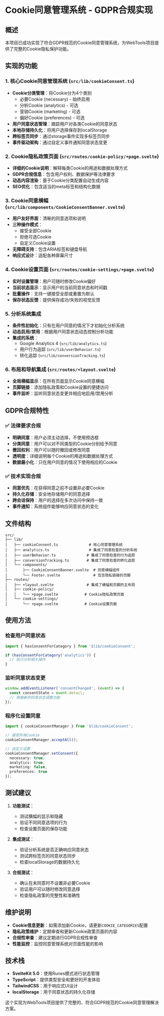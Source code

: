 # Cookie同意管理系统 - GDPR合规实现

## 概述

本项目已成功实现了符合GDPR规范的Cookie同意管理系统，为WebTools项目提供了完整的Cookie隐私保护功能。

## 实现的功能

### 1. 核心Cookie同意管理系统 (`src/lib/cookieConsent.ts`)
- **Cookie分类管理**：将Cookie分为4个类别
  - 必要Cookie (necessary) - 始终启用
  - 分析Cookie (analytics) - 可选
  - 营销Cookie (marketing) - 可选  
  - 偏好Cookie (preferences) - 可选
- **用户同意状态管理**：跟踪用户对各类Cookie的同意状态
- **本地存储持久化**：将用户选择保存到localStorage
- **跨标签页同步**：通过storage事件实现多标签页同步
- **事件驱动架构**：通过自定义事件通知同意状态变更

### 2. Cookie隐私政策页面 (`src/routes/cookie-policy/+page.svelte`)
- **详细的Cookie说明**：解释每类Cookie的用途和数据处理方式
- **GDPR合规信息**：包含用户权利、数据保护等法律要求
- **动态内容渲染**：基于Cookie分类配置自动生成内容
- **SEO优化**：包含适当的meta标签和结构化数据

### 3. Cookie同意横幅 (`src/lib/components/CookieConsentBanner.svelte`)
- **用户友好界面**：清晰的同意选项和说明
- **三种操作模式**：
  - 接受全部Cookie
  - 拒绝可选Cookie
  - 自定义Cookie设置
- **无障碍支持**：包含ARIA标签和键盘导航
- **响应式设计**：适配各种屏幕尺寸

### 4. Cookie设置页面 (`src/routes/cookie-settings/+page.svelte`)
- **实时设置管理**：用户可随时修改Cookie偏好
- **当前状态显示**：显示用户的当前同意状态和时间戳
- **批量操作**：支持一键接受全部或重置为默认
- **保存状态反馈**：提供保存成功/失败的视觉反馈

### 5. 分析系统集成
- **条件性初始化**：只有在用户同意的情况下才初始化分析系统
- **动态启用/禁用**：根据用户同意状态动态控制分析功能
- **集成的系统**：
  - Google Analytics 4 (`src/lib/analytics.ts`)
  - 用户行为追踪 (`src/lib/userBehavior.ts`)
  - 转化追踪 (`src/lib/conversionTracking.ts`)

### 6. 布局和导航集成 (`src/routes/+layout.svelte`)
- **全局横幅显示**：在所有页面显示Cookie同意横幅
- **页脚链接**：添加隐私政策和Cookie设置的便捷访问
- **事件监听**：监听同意状态变更并相应地启用/禁用分析

## GDPR合规特性

### ✅ 法律要求合规
- **明确同意**：用户必须主动选择，不使用预选框
- **分类同意**：用户可以对不同类型的Cookie分别给予同意
- **撤回权利**：用户可以随时撤回或修改同意
- **透明度**：详细说明每个Cookie的用途和数据处理方式
- **数据最小化**：只在用户同意的情况下使用相应的Cookie

### ✅ 技术实现合规
- **同意优先**：在获得同意之前不设置非必要Cookie
- **持久化存储**：安全地存储用户的同意选择
- **跨会话保持**：用户的选择在多次访问中保持一致
- **事件通知**：系统组件能够响应同意状态的变化

## 文件结构

```
src/
├── lib/
│   ├── cookieConsent.ts              # 核心同意管理系统
│   ├── analytics.ts                  # 集成了同意检查的分析系统
│   ├── userBehavior.ts              # 集成了同意检查的行为追踪
│   ├── conversionTracking.ts        # 集成了同意检查的转化追踪
│   └── components/
│       ├── CookieConsentBanner.svelte  # 同意横幅组件
│       └── Footer.svelte               # 包含隐私链接的页脚
├── routes/
│   ├── +layout.svelte               # 集成了横幅和页脚的主布局
│   ├── cookie-policy/
│   │   └── +page.svelte            # Cookie隐私政策页面
│   └── cookie-settings/
│       └── +page.svelte            # Cookie设置页面
```

## 使用方法

### 检查用户同意状态
```typescript
import { hasConsentForCategory } from '$lib/cookieConsent';

if (hasConsentForCategory('analytics')) {
  // 执行分析相关操作
}
```

### 监听同意状态变更
```typescript
window.addEventListener('consentChanged', (event) => {
  const consentState = event.detail;
  // 根据新的同意状态调整功能
});
```

### 程序化设置同意
```typescript
import { cookieConsentManager } from '$lib/cookieConsent';

// 接受所有Cookie
cookieConsentManager.acceptAll();

// 自定义设置
cookieConsentManager.setConsent({
  necessary: true,
  analytics: true,
  marketing: false,
  preferences: true
});
```

## 测试建议

1. **功能测试**：
   - 测试横幅的显示和隐藏
   - 验证不同同意选项的行为
   - 检查设置页面的保存功能

2. **集成测试**：
   - 验证分析系统是否正确响应同意状态
   - 测试跨标签页的同意状态同步
   - 检查localStorage的数据持久化

3. **合规测试**：
   - 确认在未同意时不设置非必要Cookie
   - 验证用户可以随时修改同意选择
   - 检查隐私政策的完整性和准确性

## 维护说明

- **Cookie信息更新**：如需添加新Cookie，请更新`COOKIE_CATEGORIES`配置
- **隐私政策维护**：定期审查和更新Cookie政策页面的内容
- **合规性审查**：建议定期进行GDPR合规性审查
- **性能监控**：监控同意管理系统对页面性能的影响

## 技术栈

- **SvelteKit 5.0**：使用Runes模式进行状态管理
- **TypeScript**：提供类型安全和更好的开发体验
- **TailwindCSS**：用于响应式UI设计
- **localStorage**：用于同意状态的持久化存储

这个实现为WebTools项目提供了完整的、符合GDPR规范的Cookie同意管理解决方案。
